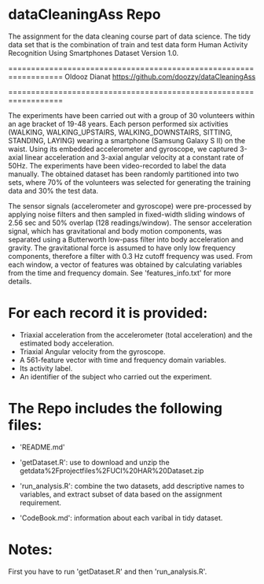 # dataCleaningAss Repo
The assignment for the data cleaning course part of data science.
The tidy data set that is the combination of train and test data form Human Activity Recognition Using Smartphones Dataset
Version 1.0.

==================================================================
Oldooz Dianat
https://github.com/doozzy/dataCleaningAss

==================================================================

The experiments have been carried out with a group of 30 volunteers within an age bracket of 19-48 years. Each person performed six activities (WALKING, WALKING_UPSTAIRS, WALKING_DOWNSTAIRS, SITTING, STANDING, LAYING) wearing a smartphone (Samsung Galaxy S II) on the waist. Using its embedded accelerometer and gyroscope, we captured 3-axial linear acceleration and 3-axial angular velocity at a constant rate of 50Hz. The experiments have been video-recorded to label the data manually. The obtained dataset has been randomly partitioned into two sets, where 70% of the volunteers was selected for generating the training data and 30% the test data. 

The sensor signals (accelerometer and gyroscope) were pre-processed by applying noise filters and then sampled in fixed-width sliding windows of 2.56 sec and 50% overlap (128 readings/window). The sensor acceleration signal, which has gravitational and body motion components, was separated using a Butterworth low-pass filter into body acceleration and gravity. The gravitational force is assumed to have only low frequency components, therefore a filter with 0.3 Hz cutoff frequency was used. From each window, a vector of features was obtained by calculating variables from the time and frequency domain. See 'features_info.txt' for more details. 

For each record it is provided:
======================================

- Triaxial acceleration from the accelerometer (total acceleration) and the estimated body acceleration.
- Triaxial Angular velocity from the gyroscope. 
- A 561-feature vector with time and frequency domain variables. 
- Its activity label. 
- An identifier of the subject who carried out the experiment.

The Repo includes the following files:
=========================================

- 'README.md'

- 'getDataset.R': use to download and unzip the getdata%2Fprojectfiles%2FUCI%20HAR%20Dataset.zip

- 'run_analysis.R': combine the two datasets, add descriptive names to variables, and extract subset of data based on the assignment requirement.

- 'CodeBook.md': information about each varibal in tidy dataset.



Notes: 
======
First you have to run 'getDataset.R' and then 'run_analysis.R'.
